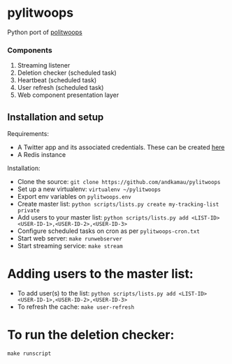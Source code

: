 # pylitwoops
Python port of [politwoops](https://github.com/sunlightlabs/politwoops)

### Components

1. Streaming listener
2. Deletion checker (scheduled task)
3. Heartbeat (scheduled task)
4. User refresh (scheduled task)
5. Web component presentation layer


## Installation and setup

Requirements:
* A Twitter app and its associated credentials. These can be created [here](https://apps.twitter.com)
* A Redis instance

Installation:
* Clone the source: `git clone https://github.com/andkamau/pylitwoops`
* Set up a new virtualenv: `virtualenv ~/pylitwoops`
* Export env variables on `pylitwoops.env`
* Create master list: `python scripts/lists.py create my-tracking-list private`
* Add users to your master list: `python scripts/lists.py add <LIST-ID> <USER-ID-1>,<USER-ID-2>,<USER-ID-3>`
* Configure scheduled tasks on cron as per `pylitwoops-cron.txt`
* Start web server: `make runwebserver`
* Start streaming service: `make stream`

# Adding users to the master list:
* To add user(s) to the list: `python scripts/lists.py add <LIST-ID> <USER-ID-1>,<USER-ID-2>,<USER-ID-3>`
* To refresh the cache:  `make user-refresh`

# To run the deletion checker:

`make runscript`
